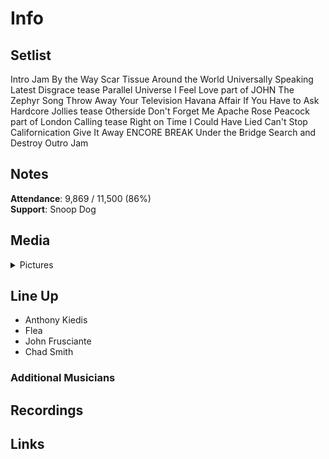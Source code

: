 # Info

## Setlist

Intro Jam
By the Way
Scar Tissue
Around the World
Universally Speaking
Latest Disgrace tease
Parallel Universe
I Feel Love part of JOHN
The Zephyr Song
Throw Away Your Television
Havana Affair
If You Have to Ask
Hardcore Jollies tease
Otherside
Don't Forget Me
Apache Rose Peacock part of
London Calling tease
Right on Time
I Could Have Lied
Can't Stop
Californication
Give It Away
ENCORE BREAK
Under the Bridge
Search and Destroy
Outro Jam

## Notes

**Attendance**: 9,869 / 11,500 (86%)
<br>
**Support**: Snoop Dog

## Media 

<details>
  <summary>Pictures</summary>
  <!--<img alt="Setlist" title="Setlist" src="_.jpg" height="200" />-->
</details>

## Line Up

* Anthony Kiedis
* Flea
* John Frusciante
* Chad Smith

### Additional Musicians

## Recordings

## Links


